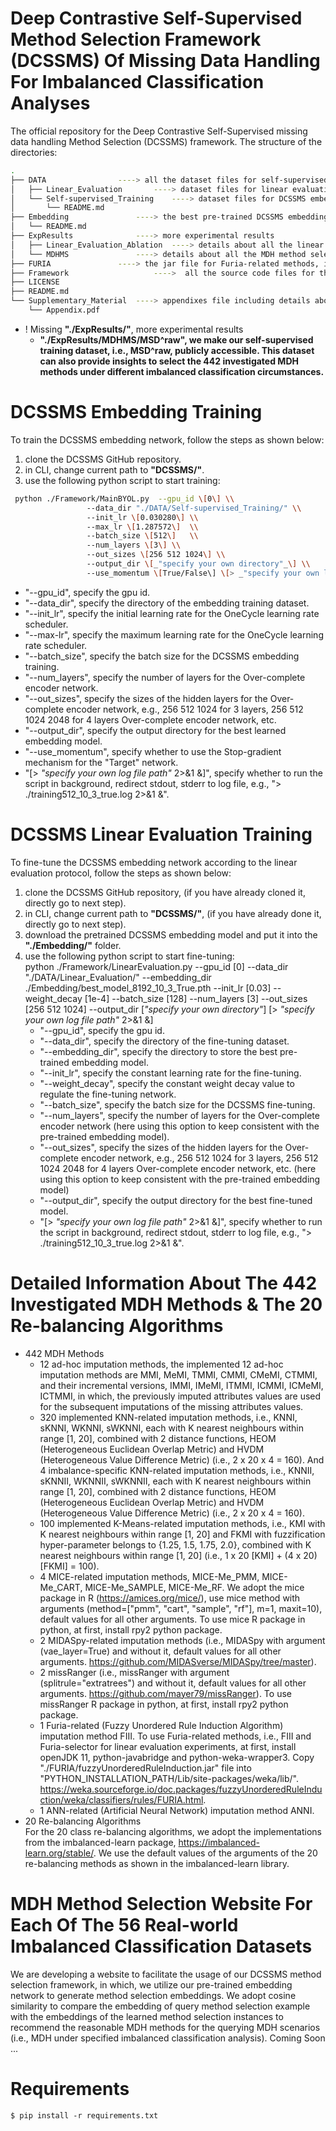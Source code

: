 # Deep Contrastive Self-Supervised Method Selection Framework (DCSSMS) Of Missing Data Handling For Imbalanced Classification Analyses
The official repository for the Deep Contrastive Self-Supervised missing data handling Method Selection (DCSSMS) framework.
The structure of the directories:
````bash
.
├── DATA				----> all the dataset files for self-supervised training and linear evaluation training.
│   ├── Linear_Evaluation 		----> dataset files for linear evaluation fine-tuning.
│   └── Self-supervised_Training	----> dataset files for DCSSMS embedding training.
│       └── README.md
├── Embedding				----> the best pre-trained DCSSMS embedding network.
│   └── README.md
├── ExpResults				----> more experimental results
│   ├── Linear_Evaluation_Ablation	----> details about all the linear evaluation experiments, including ablation studies.
│   └── MDHMS				----> details about all the MDH method selection experiments.
├── FURIA				----> the jar file for Furia-related methods, i.e., FIII and Furia-selector.
├── Framework					---->  all the source code files for the DCSSMS framework training and fine-tuning.
├── LICENSE
├── README.md
└── Supplementary_Material	----> appendixes file including details about the 56 real-world imbalanced classification datasets.
    └── Appendix.pdf
````
- ! Missing **"./ExpResults/"**, more experimental results
	- **"./ExpResults/MDHMS/MSD^raw", we make our self-supervised training dataset, i.e., MSD^raw, publicly accessible. This dataset can also provide insights to select the $442$ investigated MDH methods under different imbalanced classification circumstances.**

# DCSSMS Embedding Training
To train the DCSSMS embedding network, follow the steps as shown below:
1. clone the DCSSMS GitHub repository.
1. in CLI, change current path to **"DCSSMS/"**.
1. use the following python script to start training:<br/>
```bash
 python ./Framework/MainBYOL.py  --gpu_id \[0\] \\
				 --data_dir "./DATA/Self-supervised_Training/" \\
				 --init_lr \[0.030280\]	\\
				 --max_lr \[1.287572\]	\\
				 --batch_size \[512\]	\\
				 --num_layers \[3\]	\\
				 --out_sizes \[256 512 1024\] \\
				 --output_dir \[_"specify your own directory"_\] \\
				 --use_momentum \[True/False\] \[> _"specify your own log file path"_ 2>&1 &\]
```
   - "--gpu_id", specify the gpu id.
   - "--data_dir", specify the directory of the embedding training dataset.
   - "--init_lr", specify the initial learning rate for the OneCycle learning rate scheduler.
   - "--max-lr", specify the maximum learning rate for the OneCycle learning rate scheduler.
   - "--batch_size", specify the batch size for the DCSSMS embedding training.
   - "--num_layers", specify the number of layers for the Over-complete encoder network.
   - "--out_sizes", specify the sizes of the hidden layers for the Over-complete encoder network, e.g., 256 512 1024 for 3 layers, 256 512 1024 2048 for 4 layers Over-complete encoder network, etc.
   - "--output_dir", specify the output directory for the best learned embedding model.
   - "--use_momentum", specify whether to use the Stop-gradient mechanism for the "Target" network.
   - "\[> _"specify your own log file path"_ 2>&1 &\]", specify whether to run the script in background, redirect stdout, stderr to log file, e.g., "> ./training512_10_3_true.log 2>&1 &".

# DCSSMS Linear Evaluation Training
To fine-tune the DCSSMS embedding network according to the linear evaluation protocol, follow the steps as shown below:
1. clone the DCSSMS GitHub repository, (if you have already cloned it, directly go to next step).
1. in CLI, change current path to **"DCSSMS/"**, (if you have already done it, directly go to next step).
1. download the pretrained DCSSMS embedding model and put it into the **"./Embedding/"** folder.
1. use the following python script to start fine-tuning:<br/>
   python ./Framework/LinearEvaluation.py --gpu_id \[0\] --data_dir "./DATA/Linear_Evaluation/" --embedding_dir ./Embedding/best_model_8192_10_3_True.pth --init_lr \[0.03\] --weight_decay \[1e-4\] --batch_size \[128\] --num_layers \[3\] --out_sizes \[256 512 1024\] --output_dir \[_"specify your own directory"_\] \[> _"specify your own log file path"_ 2>&1 &\]
   - "--gpu_id", specify the gpu id.
   - "--data_dir", specify the directory of the fine-tuning dataset.
   - "--embedding_dir", specify the directory to store the best pre-trained embedding model.
   - "--init_lr", specify the constant learning rate for the fine-tuning.
   - "--weight_decay", specify the constant weight decay value to regulate the fine-tuning network.
   - "--batch_size", specify the batch size for the DCSSMS fine-tuning.
   - "--num_layers", specify the number of layers for the Over-complete encoder network (here using this option to keep consistent with the pre-trained embedding model).
   - "--out_sizes", specify the sizes of the hidden layers for the Over-complete encoder network, e.g., 256 512 1024 for 3 layers, 256 512 1024 2048 for 4 layers Over-complete encoder network, etc. (here using this option to keep consistent with the pre-trained embedding model)
   - "--output_dir", specify the output directory for the best fine-tuned model.
   - "\[> _"specify your own log file path"_ 2>&1 &\]", specify whether to run the script in background, redirect stdout, stderr to log file, e.g., "> ./training512_10_3_true.log 2>&1 &".

# Detailed Information About The 442 Investigated MDH Methods & The 20 Re-balancing Algorithms
- 442 MDH Methods
  - 12 ad-hoc imputation methods, the implemented 12 ad-hoc imputation methods are MMI, MeMI, TMMI, CMMI, CMeMI, CTMMI, and their incremental versions, IMMI, IMeMI, ITMMI, ICMMI, ICMeMI, ICTMMI, in which, the previously imputed attributes values are used for the subsequent imputations of the missing attributes values. 
  - 320 implemented KNN-related imputation methods, i.e., KNNI, sKNNI, WKNNI, sWKNNI, each with K nearest neighbours within range \[1, 20\], combined with 2 distance functions, HEOM (Heterogeneous Euclidean Overlap Metric) and HVDM (Heterogeneous Value Difference Metric) (i.e., 2 x 20 x 4 = 160). And 4 imbalance-specific KNN-related imputation methods, i.e., KNNII, sKNNII, WKNNII, sWKNNII, each with K nearest neighbours within range \[1, 20\], combined with 2 distance functions, HEOM (Heterogeneous Euclidean Overlap Metric) and HVDM (Heterogeneous Value Difference Metric) (i.e., 2 x 20 x 4 = 160).
  - 100 implemented K-Means-related imputation methods, i.e., KMI with K nearest neighbours within range \[1, 20\] and FKMI with fuzzification hyper-parameter belongs to {1.25, 1.5, 1.75, 2.0}, combined with K nearest neighbours within range \[1, 20\] (i.e., 1 x 20 \[KMI\] + (4 x 20) \[FKMI\] = 100).
  - 4 MICE-related imputation methods, MICE-Me_PMM, MICE-Me_CART, MICE-Me_SAMPLE, MICE-Me_RF. We adopt the mice package in R (https://amices.org/mice/), use mice method with arguments (method=\["pmm", "cart", "sample", "rf"\], m=1, maxit=10), default values for all other arguments. To use mice R package in python, at first, install rpy2 python package. 
  - 2 MIDASpy-related imputation methods (i.e., MIDASpy with argument (vae_layer=True) and without it, default values for all other arguments. https://github.com/MIDASverse/MIDASpy/tree/master).
  - 2 missRanger (i.e., missRanger with argument (splitrule="extratrees") and without it, default values for all other arguments. https://github.com/mayer79/missRanger). To use missRanger R package in python, at first, install rpy2 python package.
  - 1 Furia-related (Fuzzy Unordered Rule Induction Algorithm) imputation method FIII. To use Furia-related methods, i.e., FIII and Furia-selector for linear evaluation experiments, at first, install openJDK 11, python-javabridge and python-weka-wrapper3. Copy "./FURIA/fuzzyUnorderedRuleInduction.jar" file into "PYTHON_INSTALLATION_PATH/Lib/site-packages/weka/lib/". https://weka.sourceforge.io/doc.packages/fuzzyUnorderedRuleInduction/weka/classifiers/rules/FURIA.html.
  - 1 ANN-related (Artificial Neural Network) imputation method ANNI.
- 20 Re-balancing Algorithms <br/>
  For the 20 class re-balancing algorithms, we adopt the implementations from the imbalanced-learn package, https://imbalanced-learn.org/stable/. We use the default values of the arguments of the 20 re-balancing methods as shown in the imbalanced-learn library.

# MDH Method Selection Website For Each Of The 56 Real-world Imbalanced Classification Datasets
  We are developing a website to facilitate the usage of our DCSSMS method selection framework, in which, we utilize our pre-trained embedding network to generate method selection embeddings. We adopt cosine similarity to compare the embedding of query method selection example with the embeddings of the learned method selection instances to recommend the reasonable MDH methods for the querying MDH scenarios (i.e., MDH under specified imbalanced classification analysis).
  Coming Soon ...

# Requirements
```$ pip install -r requirements.txt```
